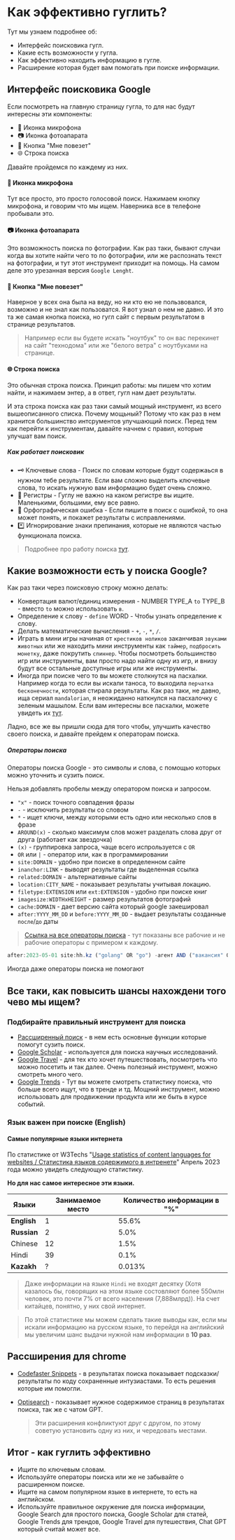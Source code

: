 # Как эффективно гуглить?

Тут мы узнаем подробнее об:

- Интерфейс поисковика гугл.
- Какие есть возможности у гугла.
- Как эффективно находить информацию в гугле.
- Расширение которая будет вам помогать при поиске информации.

## Интерфейс поисковика Google

Если посмотреть на главную страницу гугла, то для нас будут интересны эти компоненты:

- 🎤 Иконка микрофона
- 📷 Иконка фотоапарата
- 🎹 Кнопка "Мне повезет"
- 🌐 Строка поиска
<!-- - 🎚️ [Рассширенный поиск](https://www.google.com/advanced_search) -->

Давайте пройдемся по каждему из них.

#### 🎤 Иконка микрофона

Тут все просто, это просто голосовой поиск. Нажимаем кнопку микрофона, и говорим что мы ищем. Наверника все в телефоне пробывали это.

#### 📷 Иконка фотоапарата

Это возможность поиска по фотографии. Как раз таки, бывают случаи когда вы хотите найти чего то по фотографии, или же распознать текст на фотографии, и тут этот инструмент приходит на помощь. На самом деле это урезанная версия `Google Lenght`.

#### 🎹 Кнопка "Мне повезет"

Наверное у всех она была на веду, но ни кто ею не пользвовался, возможно и не знал как пользоватся. Я вот узнал о нем не давно. И это та же самая кнопка поиска, но гугл сайт с первым результатом в странице результатов.

> Например если вы будете искать "ноутбук" то он вас перекинет на сайт "технодома" или же "белого ветра" с ноутбуками на странице.

#### 🌐 Строка поиска

Это обычная строка поиска.
Принцип работы: мы пишем что хотим найти, и нажимаем энтер, а в ответ, гугл нам дает результаты.

И эта строка поиска как раз таки самый мощный инструмент, из всего вышеописанного списка.
Почему мощьный? Потому что как раз в нем хранится большинство интсрументов улучшающий поиск. Перед тем как перейти к инструментам, давайте начнем с правил, которые улучшат вам поиск.

##### Как работает поисковик

- 🗝️ Ключевые слова - Поиск по словам которые будут содержаься в нужном тебе результате. Если вам сложно выделить ключевые слова, то искать нужную вам информацию будет очень сложно.
- 🔬 Регистры - Гуглу не важно на каком регистре вы ищите. Маленькими, большими, ему все равно.
- 🙊 Орфографическая ошибка - Если пишите в поиск с ошибкой, то она может понять, и покажет результаты с исправлениями.
- \*️⃣ Игнорирование знаки препинания, которые не являются частью функционала поиска.

> Подробнее про работу поиска [тут](https://www.google.com/search/howsearchworks/how-search-works/ranking-results/#meaning).

## Какие возможности есть у поиска Google?

Как раз таки через поисковую строку можно делать:

- Конвертация валют/единиц измерения - NUMBER TYPE_A `to` TYPE_B - вместо `to` можно использовать `в`.
- Определение к слову - `define` WORD - Чтобы узнать определение к слову.
- Делать математические вычисления - `+`, `-`, `*`, `/`.
- Играть в мини игры начиная от `крестиков ноликов` заканчивая `звуками животных` или же находить мини инструменты как `таймер`, `подбросить монетку`, даже покрутить `спиннер`. Чтобы посмотреть большинство игр или инструменты, вам просто надо найти одну из игр, и внизу будут все остальные доступные игры или же инструменты.
- Иногда при поиске чего то вы можете столкнутся на пасхалки. Например когда то если вы искали таноса, то выходила `перчатка бесконечности`, которая стирала результаты. Как раз таки, не давно, ища сериал `mandalorian`, я неожиданно наткнулся на пасхалочку с зеленым машылом. Если вам интересны все пасхалки, можете увидеть их [тут](https://elgoog.im/).

Ладно, все же вы пришли сюда для того чтобы, улучшить качество своего поиска, и давайте прейдем к операторам поиска.

##### Операторы поиска

Операторы поиска Google - это символы и слова, с помощью которых можно уточнить и сузить поиск.

Нельзя добавлять пробелы между оператором поиска и запросом.

- `"x"` - поиск точного совпадения фразы
- `-` - исключить результаты со словом
- `*` - ищет ключи, между которыми есть одно или несколько слов в фразе
- `AROUND(x)` - сколько максимум слов может разделать слова друг от друга (работает как звездочка)
- `(x)` - группировка запроса, чаще всего испрользуется с `OR`
- `OR` или `|` - оператор или, как в программировании
- `site:DOMAIN` - удобно при поиске в определенном сайте
- `inanchor:LINK` - выводят результаты где выделенная ссылка
- `related:DOMAIN` - альтернативные сайты
- `location:CITY_NAME` - показывает результаты учитывая локацию.
- `filetype:EXTENSION` или `ext:EXTENSION` - удобно при поиске книг
- `imagesize:WIDTHxHEIGHT` - размер результатов фотографий
- `cache:DOMAIN` - дает версию сайта который google закешировал
- `after:YYYY_MM_DD` и `before:YYYY_MM_DD` - выдает результаты созданные `после`/`до` даты

> [Ссылка на все операторы поиска](https://ahrefs.com/blog/google-advanced-search-operators/) - тут показаны все рабочие и не рабочие операторы с примером к каждому.

```js
after:2023-05-01 site:hh.kz ("golang" OR "go") -агент AND ("вакансия" OR "разработчик")
```

Иногда даже операторы поиска не помогают

## Все таки, как повысить шансы нахождени того чево мы ищем?

### Подбирайте правильный инструмент для поиска

- [Рассширенный поиск](https://www.google.com/advanced_search) - в нем есть основные функции которые помогут сузить поиск.
- [Google Scholar](https://scholar.google.com/) - используется для поиска научных исследований.
- [Google Travel](https://www.google.com/travel/) - для тех кто хочет путешествовать, посмотреть что можно посетить и так далее. Очень полезный инструмент, можно смотреть много чего.
- [Google Trends](https://trends.google.com/) - Тут вы можете смотреть статистику поиска, что больше всего ищут, что в тренде и тд. Мощний инструмент, можно использовать для продвижении продукта или же быть в курсе событий.

### Язык важен при поиске (English)

#### Самые популярные языки интернета

По статистике от W3Techs "[Usage statistics of content languages for websites / Статистика языков содержимого в интренете](https://w3techs.com/technologies/overview/content_language)" Апрель 2023 года можно увидеть следующую статистику.

**Но для нас самое интересное эти языки.**

| Языки       | Занимаемое место | Количество информации в "%" |
| ----------- | ---------------- | --------------------------- |
| **English** | 1                | 55.6%                       |
| **Russian** | 2                | 5.0%                        |
| Chinese     | 12               | 1.5%                        |
| Hindi       | 39               | 0.1%                        |
| **Kazakh**  | ?                | 0.013%                      |

> Даже информации на языке `Hindi` не входят десятку (Хотя казалось бы, говорящих на этом языке состовляют более 550млн человек, это почти 7% от всего населения (7,888млрд)). На счет китайцев, понятно, у них свой интернет.

> По этой статистике мы можем сделать такие выводы как, если мы искали информацию на русском языке, то перейдя на английский мы увеличим шанс выдачи нужной нам информации в **10 раз**.

## Рассширения для chrome

- [Codefaster Snippets](https://chrome.google.com/webstore/detail/codefaster/ngmefbinfoehcmkejelffgafddimffkl) - в результатах поиска показывает подсказки/результаты по коду сохраненные интузиастами. То есть решения которые им помогли.
- [Optisearch](https://chrome.google.com/webstore/detail/optisearch/bbojmeobdaicehcopocnfhaagefleiae) - показывает нужное содержимое страниц в результатах поиска, так же с чатом GPT.

  > Эти расширения конфликтуют друг с другом, по этому советую установить одну из них, и чередовать местами.

<!-- - [AHA Music](https://chrome.google.com/webstore/detail/aha-music-song-finder-for/dpacanjfikmhoddligfbehkpomnbgblf/related?hl=ru) - Удобен при расспозновании играющей на браузере музыки -->

## Итог - как гуглить эффективно

- Ищите по ключевым словам.
- Используйте операторы поиска или же не забывайте о расширенном поиске.
- Ищите на самом популярном языке в интернете, то есть на английском.
- Используйте правильное окружение для поиска информации, Google Search для простого поиска, Google Scholar для статей, Google Trends для трендов, Google Travel для путешествия, Chat GPT который считай может все.
